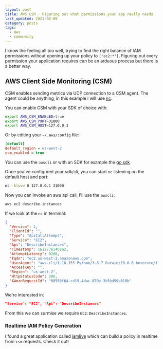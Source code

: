```yaml
---
layout: post
title: AWS CSM - Figuring out what permissions your app really needs
last_updated: 2021-02-09
category: posts
tags:
  - aws
  - community
---
```


I know the feeling all too well, trying to find the right balance of IAM permissions
without opening up your policy to `["ec2:*"]`. Figuring out every permission your
application requires can be an arduous process but there is a better way.

## AWS Client Side Monitoring (CSM)

CSM enables sending metrics via UDP connection to a CSM agent. The agent could
be anything, in this example I will use [nc](https://linux.die.net/man/1/nc).

You can enable CSM with your SDK of choice with:

```bash
export AWS_CSM_ENABLED=true
export AWS_CSM_PORT=31000
export AWS_CSM_HOST=127.0.0.1
```

Or by editing your `~/.aws/config` file:

```ini
[default]
default_region = us-west-2
csm_enabled = true
```

You can use the `awscli` or with an SDK for example the [go sdk](https://docs.aws.amazon.com/sdk-for-go/api/aws/csm/)

Once you've configured your sdk/cli, you can start `nc` listening on the default
host and port:

```bash
nc -kluvw 0 127.0.0.1 31000
```

Now you can invoke an aws api call, I'll use the `awscli`:

```bash
aws ec2 describe-instances
```

If we look at the `nc` in terminal:

```json
{
  "Version": 1,
  "ClientId": "",
  "Type": "ApiCallAttempt",
  "Service": "EC2",
  "Api": "DescribeInstances",
  "Timestamp": 1612776146962,
  "AttemptLatency": 9206,
  "Fqdn": "ec2.us-west-2.amazonaws.com",
  "UserAgent": "aws-cli/1.18.155 Python/3.8.7 Darwin/19.6.0 botocore/1.18.14",
  "AccessKey": "",
  "Region": "us-west-2",
  "HttpStatusCode": 200,
  "XAmznRequestId": "08550f64-cd15-4dac-870e-3b5bd59a010b"
}
```

We're interested in:
```json
"Service": "EC2", "Api": "DescribeInstances"
```
From this we can surmise we require `EC2:DescribeInstances`.

### Realtime IAM  Policy Generation

I found a great application called [iamlive](https://github.com/iann0036/iamlive) which can build a policy in realtime from `csm` requests. Check it out!
